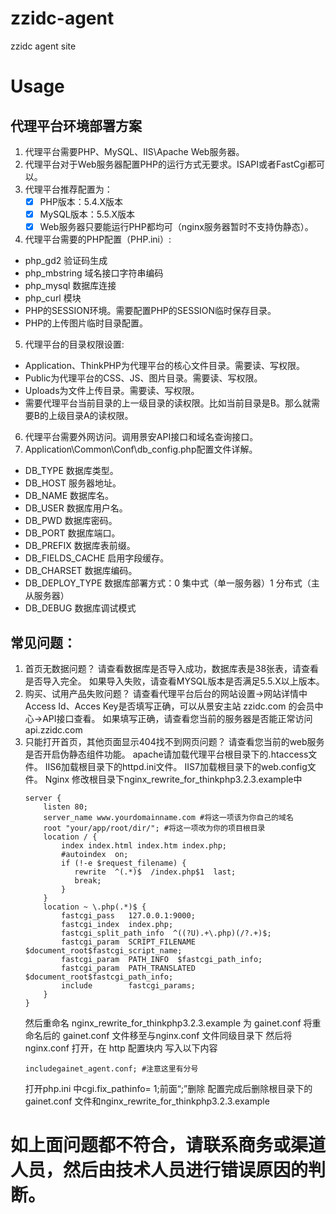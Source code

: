 # zzidc-agent
zzidc agent site

# Usage

## 代理平台环境部署方案
1. 代理平台需要PHP、MySQL、IIS\Apache Web服务器。
2. 代理平台对于Web服务器配置PHP的运行方式无要求。ISAPI或者FastCgi都可以。
3. 代理平台推荐配置为：
   - [x] PHP版本：5.4.X版本
   - [x] MySQL版本：5.5.X版本
   - [x] Web服务器只要能运行PHP都均可（nginx服务器暂时不支持伪静态）。
4. 代理平台需要的PHP配置（PHP.ini）:
  - php_gd2 验证码生成
  - php_mbstring 域名接口字符串编码
  - php_mysql 数据库连接
  - php_curl 模块
  - PHP的SESSION环境。需要配置PHP的SESSION临时保存目录。
  - PHP的上传图片临时目录配置。
5. 代理平台的目录权限设置:
  - Application、ThinkPHP为代理平台的核心文件目录。需要读、写权限。
  - Public为代理平台的CSS、JS、图片目录。需要读、写权限。
  - Uploads为文件上传目录。需要读、写权限。
  - 需要代理平台当前目录的上一级目录的读权限。比如当前目录是B。那么就需要B的上级目录A的读权限。
6. 代理平台需要外网访问。调用景安API接口和域名查询接口。
7. Application\Common\Conf\db_config.php配置文件详解。
  - DB_TYPE 数据库类型。
  - DB_HOST 服务器地址。
  - DB_NAME 数据库名。
  - DB_USER 数据库用户名。
  - DB_PWD 数据库密码。
  - DB_PORT 数据库端口。
  - DB_PREFIX 数据库表前缀。
  - DB_FIELDS_CACHE 启用字段缓存。
  - DB_CHARSET 数据库编码。
  - DB_DEPLOY_TYPE 数据库部署方式：0 集中式（单一服务器）1 分布式（主从服务器）
  - DB_DEBUG 数据库调试模式
## 常见问题：
1. 首页无数据问题？
   请查看数据库是否导入成功，数据库表是38张表，请查看是否导入完全。
   如果导入失败，请查看MYSQL版本是否满足5.5.X以上版本。
2. 购买、试用产品失败问题？
   请查看代理平台后台的网站设置->网站详情中Access Id、Acces Key是否填写正确，可以从景安主站 zzidc.com 的会员中心->API接口查看。
   如果填写正确，请查看您当前的服务器是否能正常访问api.zzidc.com
3. 只能打开首页，其他页面显示404找不到网页问题？
   请查看您当前的web服务是否开启伪静态组件功能。
   apache请加载代理平台根目录下的.htaccess文件。
   IIS6加载根目录下的httpd.ini文件。
   IIS7加载根目录下的web.config文件。
   Nginx 修改根目录下nginx_rewrite_for_thinkphp3.2.3.example中
   ```nginx
   server {
       listen 80;
       server_name www.yourdomainname.com #将这一项该为你自己的域名
       root "your/app/root/dir/"; #将这一项改为你的项目根目录
       location / {
           index index.html index.htm index.php;
           #autoindex  on;
           if (!-e $request_filename) {
              rewrite  ^(.*)$  /index.php$1  last;
              break;
           }
       }
       location ~ \.php(.*)$ {
           fastcgi_pass   127.0.0.1:9000;
           fastcgi_index  index.php;
           fastcgi_split_path_info  ^((?U).+\.php)(/?.+)$;
           fastcgi_param  SCRIPT_FILENAME  $document_root$fastcgi_script_name;
           fastcgi_param  PATH_INFO  $fastcgi_path_info;
           fastcgi_param  PATH_TRANSLATED  $document_root$fastcgi_path_info;
           include        fastcgi_params;
       }
   }
   ```
   然后重命名 nginx_rewrite_for_thinkphp3.2.3.example 为 gainet.conf
   将重命名后的 gainet.conf 文件移至与nginx.conf 文件同级目录下
   然后将 nginx.conf 打开，在 http 配置块内 写入以下内容 
   ```nginx
   includegainet_agent.conf; #注意这里有分号
   ```
   打开php.ini 中cgi.fix_pathinfo= 1;前面“;”删除
   配置完成后删除根目录下的gainet.conf 文件和nginx_rewrite_for_thinkphp3.2.3.example
# 如上面问题都不符合，请联系商务或渠道人员，然后由技术人员进行错误原因的判断。